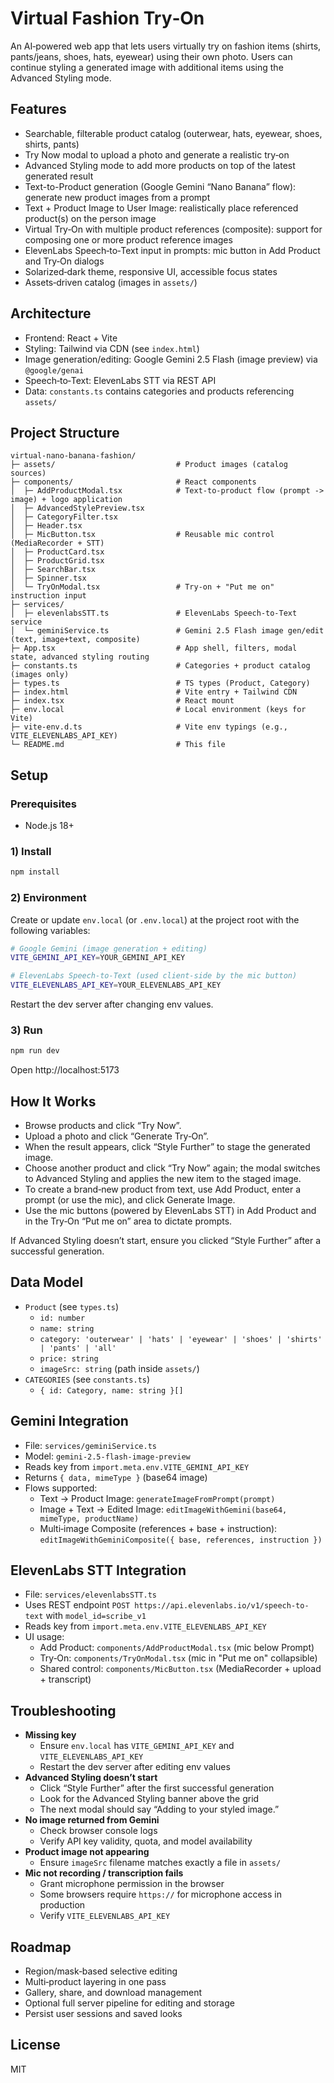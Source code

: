 # Virtual Fashion Try‑On

An AI‑powered web app that lets users virtually try on fashion items (shirts, pants/jeans, shoes, hats, eyewear) using their own photo. Users can continue styling a generated image with additional items using the Advanced Styling mode.

## Features
- Searchable, filterable product catalog (outerwear, hats, eyewear, shoes, shirts, pants)
- Try Now modal to upload a photo and generate a realistic try‑on
- Advanced Styling mode to add more products on top of the latest generated result
- Text-to-Product generation (Google Gemini “Nano Banana” flow): generate new product images from a prompt
- Text + Product Image to User Image: realistically place referenced product(s) on the person image
- Virtual Try‑On with multiple product references (composite): support for composing one or more product reference images
- ElevenLabs Speech‑to‑Text input in prompts: mic button in Add Product and Try‑On dialogs
- Solarized‑dark theme, responsive UI, accessible focus states
- Assets‑driven catalog (images in `assets/`)

## Architecture
- Frontend: React + Vite
- Styling: Tailwind via CDN (see `index.html`)
- Image generation/editing: Google Gemini 2.5 Flash (image preview) via `@google/genai`
- Speech‑to‑Text: ElevenLabs STT via REST API
- Data: `constants.ts` contains categories and products referencing `assets/`

## Project Structure
```
virtual-nano-banana-fashion/
├─ assets/                           # Product images (catalog sources)
├─ components/                       # React components
│  ├─ AddProductModal.tsx            # Text-to-product flow (prompt -> image) + logo application
│  ├─ AdvancedStylePreview.tsx
│  ├─ CategoryFilter.tsx
│  ├─ Header.tsx
│  ├─ MicButton.tsx                  # Reusable mic control (MediaRecorder + STT)
│  ├─ ProductCard.tsx
│  ├─ ProductGrid.tsx
│  ├─ SearchBar.tsx
│  ├─ Spinner.tsx
│  └─ TryOnModal.tsx                 # Try-on + "Put me on" instruction input
├─ services/
│  ├─ elevenlabsSTT.ts               # ElevenLabs Speech-to-Text service
│  └─ geminiService.ts               # Gemini 2.5 Flash image gen/edit (text, image+text, composite)
├─ App.tsx                           # App shell, filters, modal state, advanced styling routing
├─ constants.ts                      # Categories + product catalog (images only)
├─ types.ts                          # TS types (Product, Category)
├─ index.html                        # Vite entry + Tailwind CDN
├─ index.tsx                         # React mount
├─ env.local                         # Local environment (keys for Vite)
├─ vite-env.d.ts                     # Vite env typings (e.g., VITE_ELEVENLABS_API_KEY)
└─ README.md                         # This file
```

## Setup
### Prerequisites
- Node.js 18+

### 1) Install
```bash
npm install
```

### 2) Environment
Create or update `env.local` (or `.env.local`) at the project root with the following variables:
```bash
# Google Gemini (image generation + editing)
VITE_GEMINI_API_KEY=YOUR_GEMINI_API_KEY

# ElevenLabs Speech-to-Text (used client-side by the mic button)
VITE_ELEVENLABS_API_KEY=YOUR_ELEVENLABS_API_KEY
```
Restart the dev server after changing env values.

### 3) Run
```bash
npm run dev
```
Open http://localhost:5173

## How It Works
- Browse products and click “Try Now”.
- Upload a photo and click “Generate Try‑On”.
- When the result appears, click “Style Further” to stage the generated image.
- Choose another product and click “Try Now” again; the modal switches to Advanced Styling and applies the new item to the staged image.
- To create a brand‑new product from text, use Add Product, enter a prompt (or use the mic), and click Generate Image.
- Use the mic buttons (powered by ElevenLabs STT) in Add Product and in the Try‑On “Put me on” area to dictate prompts.

If Advanced Styling doesn’t start, ensure you clicked “Style Further” after a successful generation.

## Data Model
- `Product` (see `types.ts`)
  - `id: number`
  - `name: string`
  - `category: 'outerwear' | 'hats' | 'eyewear' | 'shoes' | 'shirts' | 'pants' | 'all'`
  - `price: string`
  - `imageSrc: string` (path inside `assets/`)
- `CATEGORIES` (see `constants.ts`)
  - `{ id: Category, name: string }[]`

## Gemini Integration
- File: `services/geminiService.ts`
- Model: `gemini-2.5-flash-image-preview`
- Reads key from `import.meta.env.VITE_GEMINI_API_KEY`
- Returns `{ data, mimeType }` (base64 image)
- Flows supported:
  - Text → Product Image: `generateImageFromPrompt(prompt)`
  - Image + Text → Edited Image: `editImageWithGemini(base64, mimeType, productName)`
  - Multi‑image Composite (references + base + instruction): `editImageWithGeminiComposite({ base, references, instruction })`

## ElevenLabs STT Integration
- File: `services/elevenlabsSTT.ts`
- Uses REST endpoint `POST https://api.elevenlabs.io/v1/speech-to-text` with `model_id=scribe_v1`
- Reads key from `import.meta.env.VITE_ELEVENLABS_API_KEY`
- UI usage:
  - Add Product: `components/AddProductModal.tsx` (mic below Prompt)
  - Try‑On: `components/TryOnModal.tsx` (mic in "Put me on" collapsible)
  - Shared control: `components/MicButton.tsx` (MediaRecorder + upload + transcript)

## Troubleshooting
- __Missing key__
  - Ensure `env.local` has `VITE_GEMINI_API_KEY` and `VITE_ELEVENLABS_API_KEY`
  - Restart the dev server after editing env values
- __Advanced Styling doesn’t start__
  - Click “Style Further” after the first successful generation
  - Look for the Advanced Styling banner above the grid
  - The next modal should say “Adding to your styled image.”
- __No image returned from Gemini__
  - Check browser console logs
  - Verify API key validity, quota, and model availability
- __Product image not appearing__
  - Ensure `imageSrc` filename matches exactly a file in `assets/`
- __Mic not recording / transcription fails__
  - Grant microphone permission in the browser
  - Some browsers require `https://` for microphone access in production
  - Verify `VITE_ELEVENLABS_API_KEY`

## Roadmap
- Region/mask‑based selective editing
- Multi‑product layering in one pass
- Gallery, share, and download management
- Optional full server pipeline for editing and storage
- Persist user sessions and saved looks

## License
MIT
